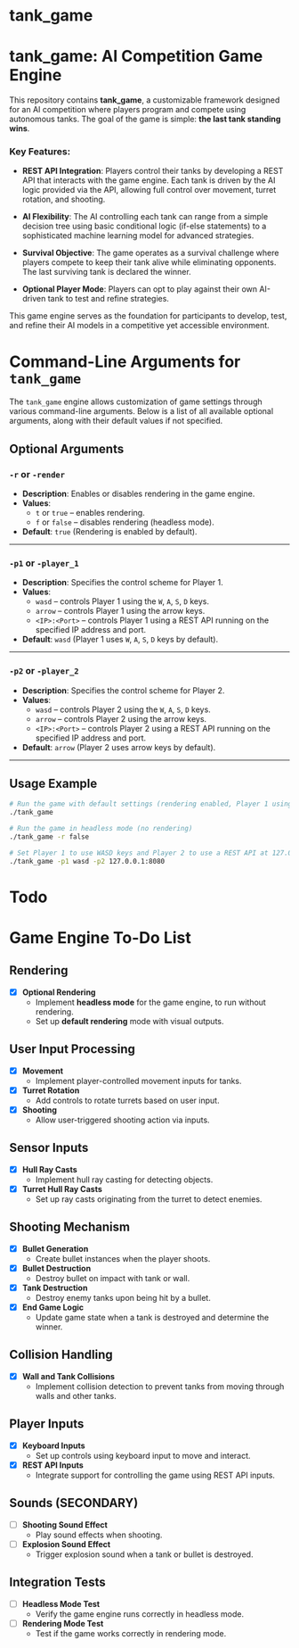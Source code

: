 # tank_game
# tank_game: AI Competition Game Engine

This repository contains **tank_game**, a customizable framework designed for an AI competition where players program and compete using autonomous tanks. The goal of the game is simple: **the last tank standing wins**.

### Key Features:
- **REST API Integration**: Players control their tanks by developing a REST API that interacts with the game engine. Each tank is driven by the AI logic provided via the API, allowing full control over movement, turret rotation, and shooting.
  
- **AI Flexibility**: The AI controlling each tank can range from a simple decision tree using basic conditional logic (if-else statements) to a sophisticated machine learning model for advanced strategies.
  
- **Survival Objective**: The game operates as a survival challenge where players compete to keep their tank alive while eliminating opponents. The last surviving tank is declared the winner.

- **Optional Player Mode**: Players can opt to play against their own AI-driven tank to test and refine strategies.

This game engine serves as the foundation for participants to develop, test, and refine their AI models in a competitive yet accessible environment.

# Command-Line Arguments for `tank_game`

The `tank_game` engine allows customization of game settings through various command-line arguments. Below is a list of all available optional arguments, along with their default values if not specified.

## Optional Arguments

### `-r` or `-render`
- **Description**: Enables or disables rendering in the game engine.
- **Values**:
  - `t` or `true` – enables rendering.
  - `f` or `false` – disables rendering (headless mode).
- **Default**: `true` (Rendering is enabled by default).

---

### `-p1` or `-player_1`
- **Description**: Specifies the control scheme for Player 1.
- **Values**:
  - `wasd` – controls Player 1 using the `W`, `A`, `S`, `D` keys.
  - `arrow` – controls Player 1 using the arrow keys.
  - `<IP>:<Port>` – controls Player 1 using a REST API running on the specified IP address and port.
- **Default**: `wasd` (Player 1 uses `W`, `A`, `S`, `D` keys by default).

---

### `-p2` or `-player_2`
- **Description**: Specifies the control scheme for Player 2.
- **Values**:
  - `wasd` – controls Player 2 using the `W`, `A`, `S`, `D` keys.
  - `arrow` – controls Player 2 using the arrow keys.
  - `<IP>:<Port>` – controls Player 2 using a REST API running on the specified IP address and port.
- **Default**: `arrow` (Player 2 uses arrow keys by default).

---

## Usage Example

```bash
# Run the game with default settings (rendering enabled, Player 1 using WASD, Player 2 using arrow keys)
./tank_game

# Run the game in headless mode (no rendering)
./tank_game -r false

# Set Player 1 to use WASD keys and Player 2 to use a REST API at 127.0.0.1:8080
./tank_game -p1 wasd -p2 127.0.0.1:8080
```

# Todo

# Game Engine To-Do List

## Rendering
- [X] **Optional Rendering**  
  - Implement **headless mode** for the game engine, to run without rendering.
  - Set up **default rendering** mode with visual outputs.

## User Input Processing
- [X] **Movement**  
  - Implement player-controlled movement inputs for tanks.
- [X] **Turret Rotation**  
  - Add controls to rotate turrets based on user input.
- [X] **Shooting**  
  - Allow user-triggered shooting action via inputs.

## Sensor Inputs
- [X] **Hull Ray Casts**  
  - Implement hull ray casting for detecting objects.
- [X] **Turret Hull Ray Casts**  
  - Set up ray casts originating from the turret to detect enemies.

## Shooting Mechanism
- [X] **Bullet Generation**  
  - Create bullet instances when the player shoots.
- [X] **Bullet Destruction**  
  - Destroy bullet on impact with tank or wall.
- [X] **Tank Destruction**  
  - Destroy enemy tanks upon being hit by a bullet.
- [X] **End Game Logic**  
  - Update game state when a tank is destroyed and determine the winner.

## Collision Handling
- [X] **Wall and Tank Collisions**  
  - Implement collision detection to prevent tanks from moving through walls and other tanks.

## Player Inputs
- [X] **Keyboard Inputs**  
  - Set up controls using keyboard input to move and interact.
- [X] **REST API Inputs**  
  - Integrate support for controlling the game using REST API inputs.

## Sounds (SECONDARY)
- [ ] **Shooting Sound Effect**  
  - Play sound effects when shooting.
- [ ] **Explosion Sound Effect**  
  - Trigger explosion sound when a tank or bullet is destroyed.

## Integration Tests
- [ ] **Headless Mode Test**  
  - Verify the game engine runs correctly in headless mode.
- [ ] **Rendering Mode Test**  
  - Test if the game works correctly in rendering mode.
